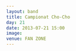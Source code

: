 ```yaml
---
layout: band
title: Campionat Cho-Cho
day: 21
date: 2013-07-21 15:00
image: 
venue: FAN ZONE
---
```




